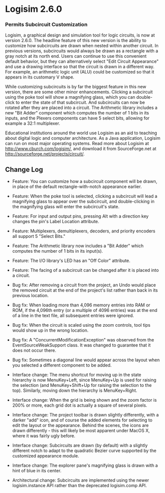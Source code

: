 # Logisim 2.6.0
### Permits Subcircuit Customization

Logisim, a graphical design and simulation tool for logic circuits, is now at version 2.6.0. The headline feature of this new version is the ability to customize how subcircuits are drawn when nested within another circuit. In previous versions, subcircuits would always be drawn as a rectangle with a gray notch at its north end. Users can continue to use this convenient default behavior, but they can alternatively select "Edit Circuit Appearance" and use a drawing interface so that the circuit is drawn in a different way. For example, an arithmetic logic unit (ALU) could be customized so that it appears in its customary V shape.

While customizing subcircuits is by far the biggest feature in this new version, there are some other minor enhancements. Clicking a subcircuit using the poke tool will show a magnifying glass, which you can double-click to enter the state of that subcircuit. And subcircuits can now be rotated after they are placed into a circuit. The Arithmetic library includes a new "Bit Adder" component which computes the number of 1 bits in its inputs, and the Plexers components can have 5 select bits, allowing for example a 32:1 multiplexer.

Educational institutions around the world use Logisim as an aid to teaching about digital logic and computer architecture. As a Java application, Logisim can run on most major operating systems. Read more about Logisim at http://www.cburch.com/logisim/, and download it from SourceForge.net at http://sourceforge.net/projects/circuit/.


## Change Log

- Feature: You can customize how a subcircuit component will be drawn, in place of the default rectangle-with-notch appearance earlier.

- Feature: When the poke tool is selected, clicking a subcircuit will lead a magnifying glass to appear over the subcircuit, and double-clicking in the magnifying glass will enter the subcircuit's state.

- Feature: For input and output pins, pressing Alt with a direction key changes the pin's Label Location attribute.

- Feature: Multiplexers, demultiplexers, decoders, and priority encoders all support 5 "Select Bits."

- Feature: The Arithmetic library now includes a "Bit Adder" which computes the number of 1 bits in its input(s).

- Feature: The I/O library's LED has an "Off Color" attribute.

- Feature: The facing of a subcircuit can be changed after it is placed into a circuit. 

- Bug fix: After removing a circuit from the project, an Undo would place the removed circuit at the end of the project's list rather than back in its previous location.

- Bug fix: When loading more than 4,096 memory entries into RAM or ROM, if the 4,096th entry (or a multiple of 4096 entries) was at the end of a line in the text file, all subsequent entries were ignored.

- Bug fix: When the circuit is scaled using the zoom controls, tool tips would show up in the wrong location.

- Bug fix: A "ConcurrentModificationException" was observed from the EventSourceWeakSupport class. It was changed to guarantee that it does not occur there.

- Bug fix: Sometimes a diagonal line would appear across the layout when you selected a different component to be added.

- Interface change: The menu shortcut for moving up in the state hierarchy is now MenuKey+Left, since MenuKey+Up is used for raising the selection (and MenuKey+Shift+Up for raising the selection to the top). Similarly, moving down the hierarchy is MenuKey+Right.

- Interface change: When the grid is being shown and the zoom factor is 200% or more, each grid dot is actually a square of several pixels.

- Interface change: The project toolbar is drawn slightly differently, with a darker "add" icon, and of course the added elements for selecting to edit the layout or the appearance. Behind the scenes, the icons are drawn differently - this will likely be most apparent under MacOS X, where it was fairly ugly before.

- Interface change: Subcircuits are drawn (by default) with a slightly different notch to adapt to the quadratic Bezier curve supported by the customized appearance module.

- Interface change: The explorer pane's magnifying glass is drawn with a hint of blue in its center.

- Architectural change: Subcircuits are implemented using the newer logisim.instance API rather than the deprecated logisim.comp API.